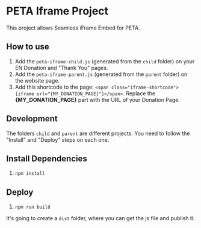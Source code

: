 # PETA Iframe Project

This project allows Seamless iFrame Embed for PETA.

## How to use

1. Add the `peta-iframe-child.js` (generated from the `child` folder) on your EN Donation and "Thank You" pages.
2. Add the `peta-iframe-parent.js` (generated from the `parent` folder) on the website page.
3. Add this shortcode to the page: `<span class="iframe-shortcode">[iframe url="{MY_DONATION_PAGE}"]</span>`. Replace the **{MY_DONATION_PAGE}** part with the URL of your Donation Page.

## Development

The folders `child` and `parent` are different projects. You need to follow the "Install" and "Deploy" steps on each one.

## Install Dependencies

1. `npm install`

## Deploy

1. `npm run build`

It's going to create a `dist` folder, where you can get the js file and publish it.
